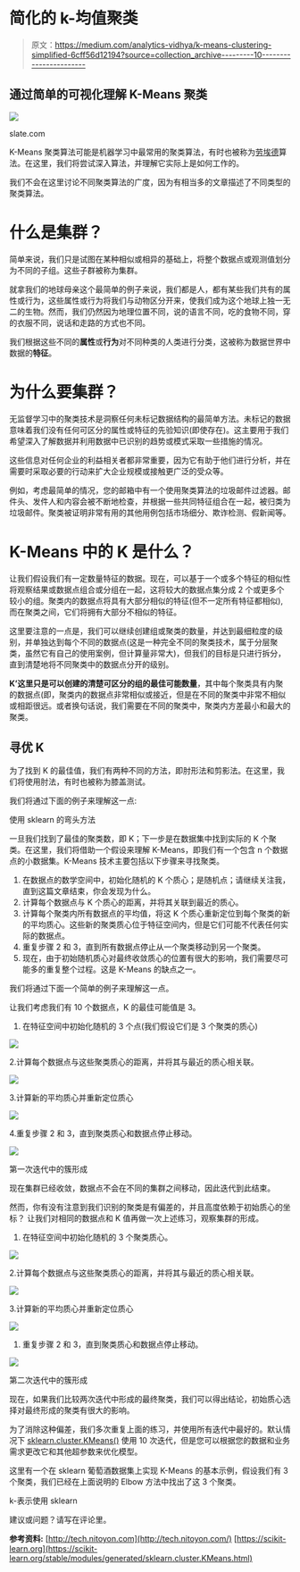 # 简化的 k-均值聚类

> 原文：<https://medium.com/analytics-vidhya/k-means-clustering-simplified-6cff56d12194?source=collection_archive---------10----------------------->

## 通过简单的可视化理解 K-Means 聚类

![](img/dec0e5362f43702b56d7e661159c371b.png)

slate.com

K-Means 聚类算法可能是机器学习中最常用的聚类算法，有时也被称为[劳埃德](https://en.wikipedia.org/wiki/Lloyd%27s_algorithm)算法。在这里，我们将尝试深入算法，并理解它实际上是如何工作的。

我们不会在这里讨论不同聚类算法的广度，因为有相当多的文章描述了不同类型的聚类算法。

# 什么是集群？

简单来说，我们只是试图在某种相似或相异的基础上，将整个数据点或观测值划分为不同的子组。这些子群被称为集群。

就拿我们的地球母亲这个最简单的例子来说，我们都是人，都有某些我们共有的属性或行为，这些属性或行为将我们与动物区分开来，使我们成为这个地球上独一无二的生物。然而，我们仍然因为地理位置不同，说的语言不同，吃的食物不同，穿的衣服不同，说话和走路的方式也不同。

我们根据这些不同的**属性**或**行为**对不同种类的人类进行分类，这被称为数据世界中数据的**特征**。

# 为什么要集群？

无监督学习中的聚类技术是洞察任何未标记数据结构的最简单方法。未标记的数据意味着我们没有任何可区分的属性或特征的先验知识(即使存在)。这主要用于我们希望深入了解数据并利用数据中已识别的趋势或模式采取一些措施的情况。

这些信息对任何企业的利益相关者都非常重要，因为它有助于他们进行分析，并在需要时采取必要的行动来扩大企业规模或接触更广泛的受众等。

例如，考虑最简单的情况，您的邮箱中有一个使用聚类算法的垃圾邮件过滤器。邮件头、发件人和内容会被不断地检查，并根据一些共同特征组合在一起，被归类为垃圾邮件。聚类被证明非常有用的其他用例包括市场细分、欺诈检测、假新闻等。

# K-Means 中的 K 是什么？

让我们假设我们有一定数量特征的数据。现在，可以基于一个或多个特征的相似性将观察结果或数据点组合或分组在一起，这将较大的数据点集分成 2 个或更多个较小的组。聚类内的数据点将具有大部分相似的特征(但不一定所有特征都相似),而在聚类之间，它们将拥有大部分不相似的特征。

这里要注意的一点是，我们可以继续创建组或聚类的数量，并达到最细粒度的级别，并单独达到每个不同的数据点(这是一种完全不同的聚类技术，属于分层聚类，虽然它有自己的使用案例，但计算量非常大)，但我们的目标是只进行拆分，直到清楚地将不同聚类中的数据点分开的级别。

**K’**这里只是可以创建的清楚可区分的组的最佳可能**数量**，其中每个聚类具有内聚的数据点(即，聚类内的数据点非常相似或接近，但是在不同的聚类中非常不相似或相距很远。或者换句话说，我们需要在不同的聚类中，聚类内方差最小和最大的聚类。

## **寻优 K**

为了找到 K 的最佳值，我们有两种不同的方法，即肘形法和剪影法。在这里，我们将使用肘法，有时也被称为膝盖测试。

我们将通过下面的例子来理解这一点:

使用 sklearn 的弯头方法

一旦我们找到了最佳的聚类数，即 K；下一步是在数据集中找到实际的 K 个聚类。在这里，我们将借助一个假设来理解 K-Means，即我们有一个包含 n 个数据点的小数据集。K-Means 技术主要包括以下步骤来寻找聚类。

1.  在数据点的数学空间中，初始化随机的 K 个质心；是随机点；请继续关注我，直到这篇文章结束，你会发现为什么。
2.  计算每个数据点与 K 个质心的距离，并将其关联到最近的质心。
3.  计算每个聚类内所有数据点的平均值，将这 K 个质心重新定位到每个聚类的新的平均质心。这些新的聚类质心位于特征空间内，但是它们可能不代表任何实际的数据点。
4.  重复步骤 2 和 3，直到所有数据点停止从一个聚类移动到另一个聚类。
5.  现在，由于初始随机质心对最终收敛质心的位置有很大的影响，我们需要尽可能多的重复整个过程。这是 K-Means 的缺点之一。

我们将通过下面一个简单的例子来理解这一点。

让我们考虑我们有 10 个数据点，K 的最佳可能值是 3。

1.  在特征空间中初始化随机的 3 个点(我们假设它们是 3 个聚类的质心)

![](img/84a571f6ceb2d85d7acde358a224c1e3.png)

2.计算每个数据点与这些聚类质心的距离，并将其与最近的质心相关联。

![](img/0dfd9d368ccdbe530a595b4022bfeeea.png)

3.计算新的平均质心并重新定位质心

![](img/52771e538e6d4b8c43bc551bbc4e9be9.png)

4.重复步骤 2 和 3，直到聚类质心和数据点停止移动。

![](img/c5663e12e2e4cdc32266be1071afb6a9.png)

第一次迭代中的簇形成

现在集群已经收敛，数据点不会在不同的集群之间移动，因此迭代到此结束。

然而，你有没有注意到我们识别的聚类是有偏差的，并且高度依赖于初始质心的坐标？
让我们对相同的数据点和 K 值再做一次上述练习，观察集群的形成。

1.  在特征空间中初始化随机的 3 个聚类质心。

![](img/7cea26d13e97a60e4edddc9b768abe48.png)

2.计算每个数据点与这些聚类质心的距离，并将其与最近的质心相关联。

![](img/fe4dc0fdee445344cdb33238329e0733.png)

3.计算新的平均质心并重新定位质心

![](img/18668f72fc2cc4b35f70e960b624cfda.png)

1.  重复步骤 2 和 3，直到聚类质心和数据点停止移动。

![](img/4d64afd101da825310f0bf916e764c4c.png)

第二次迭代中的簇形成

现在，如果我们比较两次迭代中形成的最终聚类，我们可以得出结论，初始质心选择对最终形成的聚类有很大的影响。

为了消除这种偏差，我们多次重复上面的练习，并使用所有迭代中最好的。默认情况下 [sklearn.cluster.KMeans()](https://scikit-learn.org/stable/modules/generated/sklearn.cluster.KMeans.html) 使用 10 次迭代，但是您可以根据您的数据和业务需求更改它和其他超参数来优化模型。

这里有一个在 sklearn 葡萄酒数据集上实现 K-Means 的基本示例，假设我们有 3 个聚类，我们已经在上面说明的 Elbow 方法中找出了这 3 个聚类。

k-表示使用 sklearn

建议或问题？请写在评论里。

**参考资料:** [http://tech.nitoyon.com](http://tech.nitoyon.com/)
[https://scikit-learn.org](https://scikit-learn.org/stable/modules/generated/sklearn.cluster.KMeans.html)